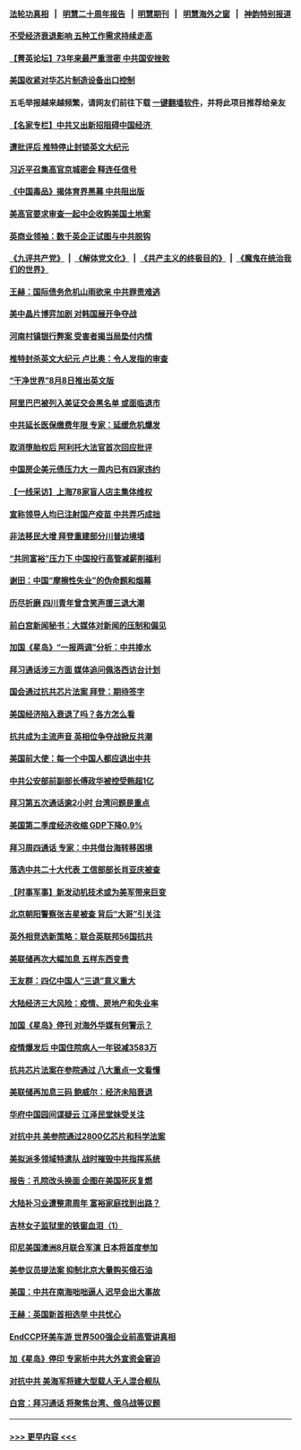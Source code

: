 #### [法轮功真相](https://github.com/gfw-breaker/truth/blob/master/README.md?t=0) &nbsp;&nbsp;|&nbsp;&nbsp; [明慧二十周年报告](https://github.com/gfw-breaker/mh-reports/blob/master/README.md?t=0) &nbsp;&nbsp;|&nbsp;&nbsp;[明慧期刊](https://github.com/gfw-breaker/mh-qikan) &nbsp;&nbsp;|&nbsp;&nbsp; [明慧海外之窗](https://github.com/gfw-breaker/mh-news/blob/master/README.md?t=0) &nbsp;&nbsp;|&nbsp;&nbsp; [神韵特别报道](https://github.com/gfw-breaker/mh-news/blob/master/shenyun.md?t=0)
#### [不受经济衰退影响 五种工作需求持续走高](../pages/nf4514/n13792032.md?t=07311401) 
#### [【菁英论坛】73年来最严重泄密 中共国安挫败](../pages/nf4514/n13792398.md?t=07311401) 
#### [美国收紧对华芯片制造设备出口控制](../pages/nf4514/n13792386.md?t=07311401) 
#### 五毛举报越来越频繁，请网友们前往下载 [一键翻墙软件](https://github.com/gfw-breaker/ssr-accounts)，并将此项目推荐给亲友
#### [【名家专栏】中共又出新招阻碍中国经济 ](../pages/nf4514/n13791726.md?t=07311401) 
#### [遭批评后 推特停止封锁英文大纪元](../pages/nf4514/n13792385.md?t=07311401) 
#### [习近平召集高官京城密会 释连任信号](../pages/nf4514/n13792361.md?t=07311401) 
#### [《中国毒品》揭体育界黑幕 中共阻出版](../pages/nf4514/n13792248.md?t=07311401) 
#### [美高官要求审查一起中企收购美国土地案](../pages/nf4514/n13792327.md?t=07311401) 
#### [英商业领袖：数千英企正试图与中共脱钩](../pages/nf4514/n13792097.md?t=07311401) 
#### [《九评共产党》](https://github.com/begood0513/9ping.md/blob/master/README.md) &nbsp;|&nbsp; [《解体党文化》](../../../../jtdwh.md/blob/master/README.md)  &nbsp;|&nbsp; [《共产主义的终极目的》](../../../../gczydzjmd.md/blob/master/README.md) &nbsp;|&nbsp; [《魔鬼在统治我们的世界》](../../../../mgztzwmdsj.md/blob/master/README.md) 
#### [王赫：国际债务危机山雨欲来 中共罪责难逃](../pages/nf4514/n13792048.md?t=07311401) 
#### [美中晶片博弈加剧 对韩国展开争夺战](../pages/nf4514/n13792007.md?t=07311401) 
#### [河南村镇银行弊案 受害者揭当局垫付内情](../pages/nf4514/n13791990.md?t=07311401) 
#### [推特封杀英文大纪元 卢比奥：令人发指的审查](../pages/nf4514/n13791951.md?t=07311401) 
#### [“干净世界”8月8日推出英文版](../pages/nf4514/n13791929.md?t=07311401) 
#### [阿里巴巴被列入美证交会黑名单 或面临退市](../pages/nf4514/n13791857.md?t=07311401) 
#### [中共延长医保缴费年限 专家：延缓危机爆发](../pages/nf4514/n13791859.md?t=07311401) 
#### [取消堕胎权后 阿利托大法官首次回应批评](../pages/nf4514/n13791846.md?t=07311401) 
#### [中国房企美元债压力大 一周内已有四家违约](../pages/nf4514/n13791848.md?t=07311401) 
#### [【一线采访】上海78家盲人店主集体维权](../pages/nf4514/n13791517.md?t=07311401) 
#### [宣称领导人均已注射国产疫苗 中共弄巧成拙](../pages/nf4514/n13791829.md?t=07311401) 
#### [非法移民大增 拜登重建部分川普边境墙](../pages/nf4514/n13791708.md?t=07311401) 
#### [“共同富裕”压力下 中国投行高管减薪削福利](../pages/nf4514/n13791622.md?t=07311401) 
#### [谢田：中国“摩擦性失业”的伪命题和烟幕](../pages/nf4514/n13791273.md?t=07311401) 
#### [历尽折磨 四川青年曾含笑声援三退大潮](../pages/nf4514/n13791269.md?t=07311401) 
#### [前白宫新闻秘书：大媒体对新闻的压制和偏见](../pages/nf4514/n13791290.md?t=07311401) 
#### [加国《星岛》“一报两调”分析：中共掺水](../pages/nf4514/n13791733.md?t=07311401) 
#### [拜习通话涉三方面 媒体追问佩洛西访台计划](../pages/nf4514/n13791239.md?t=07311401) 
#### [国会通过抗共芯片法案 拜登：期待签字](../pages/nf4514/n13791153.md?t=07311401) 
#### [美国经济陷入衰退了吗？各方怎么看](../pages/nf4514/n13791167.md?t=07311401) 
#### [抗共成为主流声音 英相位争夺战掀反共潮](../pages/nf4514/n13791185.md?t=07311401) 
#### [美国前大使：每一个中国人都应退出中共](../pages/nf4514/n13790755.md?t=07311401) 
#### [中共公安部前副部长傅政华被控受贿超1亿](../pages/nf4514/n13791123.md?t=07311401) 
#### [拜习第五次通话逾2小时 台湾问题是重点](../pages/nf4514/n13791055.md?t=07311401) 
#### [美国第二季度经济收缩 GDP下降0.9%](../pages/nf4514/n13791046.md?t=07311401) 
#### [拜习周四通话 专家：中共借台海转移困境](../pages/nf4514/n13791016.md?t=07311401) 
#### [落选中共二十大代表 工信部部长肖亚庆被查](../pages/nf4514/n13790476.md?t=07311401) 
#### [【时事军事】新发动机技术或为美军带来巨变](../pages/nf4514/n13790662.md?t=07311401) 
#### [北京朝阳警察张吉星被查 背后“大哥”引关注](../pages/nf4514/n13790844.md?t=07311401) 
#### [英外相竞选新策略：联合英联邦56国抗共](../pages/nf4514/n13790871.md?t=07311401) 
#### [美联储再次大幅加息 五样东西变贵](../pages/nf4514/n13790334.md?t=07311401) 
#### [王友群：四亿中国人“三退”意义重大](../pages/nf4514/n13790512.md?t=07311401) 
#### [大陆经济三大风险：疫情、房地产和失业率](../pages/nf4514/n13790084.md?t=07311401) 
#### [加国《星岛》停刊 对海外华媒有何警示？](../pages/nf4514/n13790280.md?t=07311401) 
#### [疫情爆发后 中国住院病人一年锐减3583万](../pages/nf4514/n13790489.md?t=07311401) 
#### [抗共芯片法案在参院通过 八大重点一文看懂](../pages/nf4514/n13790309.md?t=07311401) 
#### [美联储再加息三码 鲍威尔：经济未陷衰退](../pages/nf4514/n13790265.md?t=07311401) 
#### [华府中国园间谍疑云 江泽民堂妹受关注](../pages/nf4514/n13790180.md?t=07311401) 
#### [对抗中共 美参院通过2800亿芯片和科学法案](../pages/nf4514/n13790299.md?t=07311401) 
#### [美拟派多领域特遣队 战时摧毁中共指挥系统](../pages/nf4514/n13790295.md?t=07311401) 
#### [报告：孔院改头换面 企图在美国死灰复燃](../pages/nf4514/n13790218.md?t=07311401) 
#### [大陆补习业遭整肃周年 富裕家庭找到出路？](../pages/nf4514/n13790033.md?t=07311401) 
#### [吉林女子监狱里的铁窗血泪（1）](../pages/nf4514/n13786967.md?t=07311401) 
#### [印尼美国澳洲8月联合军演 日本将首度参加](../pages/nf4514/n13790018.md?t=07311401) 
#### [美参议员提法案 抑制北京大量购买俄石油](../pages/nf4514/n13789836.md?t=07311401) 
#### [美国：中共在南海咄咄逼人 迟早会出大事故](../pages/nf4514/n13789655.md?t=07311401) 
#### [王赫：英国新首相选举 中共忧心](../pages/nf4514/n13789833.md?t=07311401) 
#### [EndCCP环美车游 世界500强企业前高管讲真相](../pages/nf4514/n13789612.md?t=07311401) 
#### [加《星岛》停印 专家析中共大外宣资金窘迫](../pages/nf4514/n13789697.md?t=07311401) 
#### [对抗中共 美海军将建大型载人无人混合舰队](../pages/nf4514/n13789623.md?t=07311401) 
#### [白宫：拜习通话 将聚焦台湾、俄乌战等议题](../pages/nf4514/n13789569.md?t=07311401) 

----
#### [ >>> 更早内容 <<< ](../indexes/nf4514-earlier.md)
